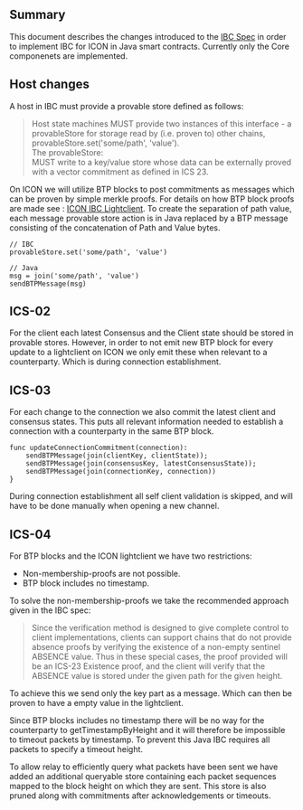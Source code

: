 
## Summary
This document describes the changes introduced to the [IBC Spec](https://github.com/cosmos/ibc) in order to implement IBC for ICON in Java smart contracts.
Currently only the Core componenets are implemented.

## Host changes
A host in IBC must provide a provable store defined as follows:

> Host state machines MUST provide two instances of this interface - a provableStore for storage read by (i.e. proven to) other chains, provableStore.set('some/path', 'value').<br>
The provableStore:<br>
MUST write to a key/value store whose data can be externally proved with a vector commitment as defined in ICS 23.

On ICON we will utilize BTP blocks to post commitments as messages which can be proven by simple merkle proofs. For details on how BTP block proofs are made see : [ICON IBC Lightclient](https://github.com/icon-project/IBC-Integration/blob/main/docs/adr/ICON-lightclient.md).
To create the separation of path value, each message provable store action is in Java replaced by a BTP message consisting of the concatenation of Path and Value bytes.

```
// IBC
provableStore.set('some/path', 'value')
```
```
// Java
msg = join('some/path', 'value')
sendBTPMessage(msg)
```

## ICS-02
For the client each latest Consensus and the Client state should be stored in provable stores. However, in order to not emit new BTP block for every update to a lightclient on ICON we only emit these when relevant to a counterparty. Which is during connection establishment.

## ICS-03
For each change to the connection we also commit the latest client and consensus states. This puts all relevant information needed to establish a connection with a counterparty in the same BTP block.

```
func updateConnectionCommitment(connection):
    sendBTPMessage(join(clientKey, clientState));
    sendBTPMessage(join(consensusKey, latestConsensusState));
    sendBTPMessage(join(connectionKey, connection))
}
```

During connection establishment all self client validation is skipped, and will have to be done manually when opening a new channel.

## ICS-04
For BTP blocks and the ICON lightclient we have two restrictions:
- Non-membership-proofs are not possible.
- BTP block includes no timestamp.

To solve the non-membership-proofs we take the recommended approach given in the IBC spec:
>Since the verification method is designed to give complete control to client implementations, clients can support chains that do not provide absence proofs by verifying the existence of a non-empty sentinel ABSENCE value. Thus in these special cases, the proof provided will be an ICS-23 Existence proof, and the client will verify that the ABSENCE value is stored under the given path for the given height.

To achieve this we send only the key part as a message. Which can then be proven to have a empty value in the lightclient.

Since BTP blocks includes no timestamp there will be no way for the counterparty to getTimestampByHeight and it will therefore be impossible to timeout packets by timestamp. To prevent this Java IBC requires all packets to specify a timeout height.

To allow relay to efficiently query what packets have been sent we have added an additional queryable store containing each packet sequences mapped to the block height on which they are sent. This store is also pruned along with commitments after acknowledgements or timeouts.